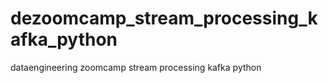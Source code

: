 # dezoomcamp_stream_processing_kafka_python
dataengineering zoomcamp stream processing kafka python
